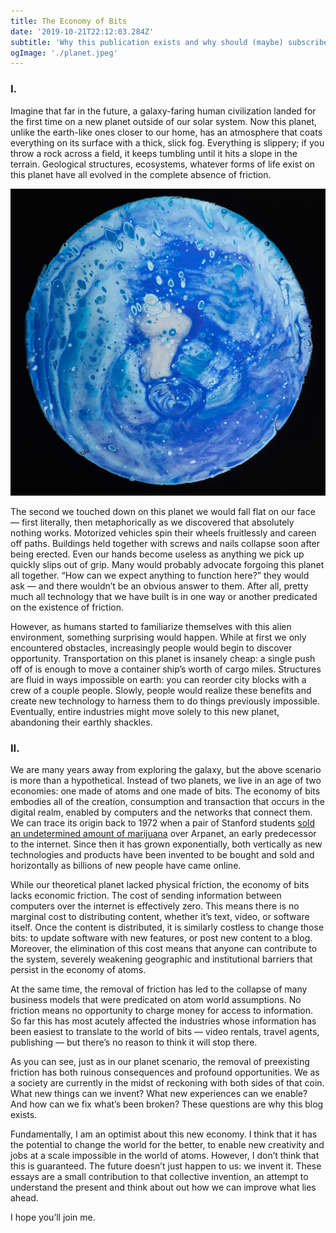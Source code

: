 ```yaml
---
title: The Economy of Bits
date: '2019-10-21T22:12:03.284Z'
subtitle: 'Why this publication exists and why should (maybe) subscribe'
ogImage: './planet.jpeg'
---
```


### I.

Imagine that far in the future, a galaxy-faring human civilization landed for the first time on a new planet outside of our solar system. Now this planet, unlike the earth-like ones closer to our home, has an atmosphere that coats everything on its surface with a thick, slick fog. Everything is slippery; if you throw a rock across a field, it keeps tumbling until it hits a slope in the terrain. Geological structures, ecosystems, whatever forms of life exist on this planet have all evolved in the complete absence of friction.

![](./planet.jpeg)

The second we touched down on this planet we would fall flat on our face — first literally, then metaphorically as we discovered that absolutely nothing works. Motorized vehicles spin their wheels fruitlessly and careen off paths. Buildings held together with screws and nails collapse soon after being erected. Even our hands become useless as anything we pick up quickly slips out of grip. Many would probably advocate forgoing this planet all together. “How can we expect anything to function here?” they would ask — and there wouldn’t be an obvious answer to them. After all, pretty much all technology that we have built is in one way or another predicated on the existence of friction.

However, as humans started to familiarize themselves with this alien environment, something surprising would happen. While at first we only encountered obstacles, increasingly people would begin to discover opportunity. Transportation on this planet is insanely cheap: a single push off of is enough to move a container ship’s worth of cargo miles. Structures are fluid in ways impossible on earth: you can reorder city blocks with a crew of a couple people. Slowly, people would realize these benefits and create new technology to harness them to do things previously impossible. Eventually, entire industries might move solely to this new planet, abandoning their earthly shackles.

### II.

We are many years away from exploring the galaxy, but the above scenario is more than a hypothetical. Instead of two planets, we live in an age of two economies: one made of atoms and one made of bits. The economy of bits embodies all of the creation, consumption and transaction that occurs in the digital realm, enabled by computers and the networks that connect them. We can trace its origin back to 1972 when a pair of Stanford students [sold an undetermined amount of marijuana](https://www.civilized.life/articles/first-thing-sold-on-internet-marijuana/) over Arpanet, an early predecessor to the internet. Since then it has grown exponentially, both vertically as new technologies and products have been invented to be bought and sold and horizontally as billions of new people have came online.

While our theoretical planet lacked physical friction, the economy of bits lacks economic friction. The cost of sending information between computers over the internet is effectively zero. This means there is no marginal cost to distributing content, whether it’s text, video, or software itself. Once the content is distributed, it is similarly costless to change those bits: to update software with new features, or post new content to a blog. Moreover, the elimination of this cost means that anyone can contribute to the system, severely weakening geographic and institutional barriers that persist in the economy of atoms.

At the same time, the removal of friction has led to the collapse of many business models that were predicated on atom world assumptions. No friction means no opportunity to charge money for access to information. So far this has most acutely affected the industries whose information has been easiest to translate to the world of bits — video rentals, travel agents, publishing — but there’s no reason to think it will stop there.

As you can see, just as in our planet scenario, the removal of preexisting friction has both ruinous consequences and profound opportunities. We as a society are currently in the midst of reckoning with both sides of that coin. What new things can we invent? What new experiences can we enable? And how can we fix what’s been broken? These questions are why this blog exists.

Fundamentally, I am an optimist about this new economy. I think that it has the potential to change the world for the better, to enable new creativity and jobs at a scale impossible in the world of atoms. However, I don’t think that this is guaranteed. The future doesn’t just happen to us: we invent it. These essays are a small contribution to that collective invention, an attempt to understand the present and think about out how we can improve what lies ahead.

I hope you’ll join me.
